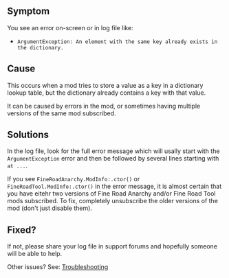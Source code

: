 ## Symptom

You see an error on-screen or in log file like:

* `ArgumentException: An element with the same key already exists in the dictionary.`

## Cause

This occurs when a mod tries to store a value as a key in a dictionary lookup table, but the dictionary already contains a key with that value.

It can be caused by errors in the mod, or sometimes having multiple versions of the same mod subscribed.

## Solutions

In the log file, look for the full error message which will usally start with the `ArgumentException` error and then be followed by several lines starting with `at ...`.

If you see `FineRoadAnarchy.ModInfo:.ctor()` or `FineRoadTool.ModInfo:.ctor()` in the error message, it is almost certain that you have eitehr two versions of Fine Road Anarchy and/or Fine Road Tool mods subscribed. To fix, completely unsubscribe the older versions of the mod (don't just disable them).

## Fixed?

If not, please share your log file in support forums and hopefully someone will be able to help.

Other issues? See: [Troubleshooting](Troubleshooting)
